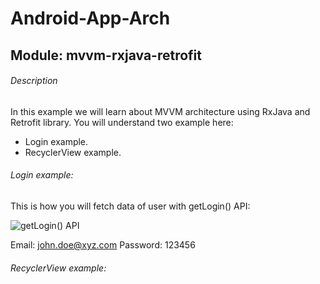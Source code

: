 # Android-App-Arch

## Module: mvvm-rxjava-retrofit

###### Description
In this example we will learn about MVVM architecture using RxJava and Retrofit library.
You will understand two example here:
- Login example.
- RecyclerView example.

###### Login example:

This is how you will fetch data of user with getLogin() API:

![getLogin() API](http://www.pjetapps.com/api-tutorials/images/github/mvvm_rxjava_retrofit/get_login.png)

Email:    john.doe@xyz.com
Password: 123456

###### RecyclerView example:

